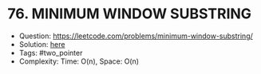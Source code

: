 # 76. MINIMUM WINDOW SUBSTRING

* Question: https://leetcode.com/problems/minimum-window-substring/ 
* Solution: [here](Solution.java) 
* Tags: #two_pointer
* Complexity: Time: O(n), Space: O(n)

